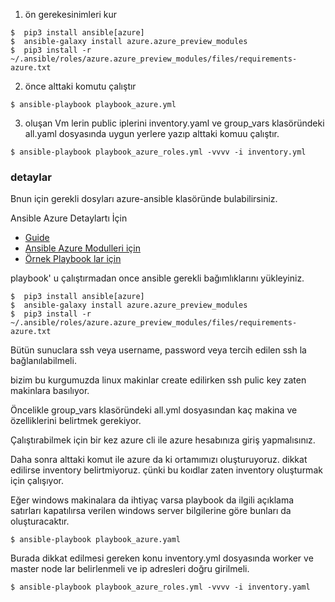 1. ön gerekesinimleri kur

```
$  pip3 install ansible[azure]
$  ansible-galaxy install azure.azure_preview_modules
$  pip3 install -r ~/.ansible/roles/azure.azure_preview_modules/files/requirements-azure.txt
```

2. önce alttaki komutu çalıştır

```
$ ansible-playbook playbook_azure.yml
```

3. oluşan Vm lerin public iplerini inventory.yaml ve group_vars klasöründeki all.yaml dosyasında uygun yerlere yazıp alttaki komuu çalıştır. 

```
$ ansible-playbook playbook_azure_roles.yml -vvvv -i inventory.yml
```




### detaylar

Bnun için gerekli dosyları azure-ansible klasöründe bulabilirsiniz.

Ansible Azure Detaylartı İçin
- [Guide](https://docs.ansible.com/ansible/latest/scenario_guides/guide_azure.html)
- [Ansible Azure Modulleri için](https://docs.ansible.com/ansible/latest/modules/list_of_cloud_modules.html#azure)
- [Örnek Playbook lar için](https://github.com/Azure-Samples/ansible-playbooks)

playbook' u çalıştırmadan once ansible gerekli bağımlıklarını yükleyiniz.

```
$  pip3 install ansible[azure]
$  ansible-galaxy install azure.azure_preview_modules
$  pip3 install -r ~/.ansible/roles/azure.azure_preview_modules/files/requirements-azure.txt
```

Bütün sunuclara ssh veya username, password veya tercih edilen ssh la bağlanılabilmeli. 

bizim bu kurgumuzda linux makinlar create edilirken ssh pulic key zaten makinlara basılıyor.


Öncelikle group_vars klasöründeki all.yml dosyasından kaç makina ve özelliklerini belirtmek gerekiyor.

Çalıştırabilmek için bir kez azure cli ile azure hesabınıza giriş yapmalısınız.

Daha sonra alttaki komut ile azure da ki ortamımızı oluşturuyoruz. dikkat edilirse inventory belirtmiyoruz. çünki bu koıdlar zaten inventory oluşturmak için çalışıyor.

Eğer windows makinalara da ihtiyaç varsa playbook da ilgili açıklama satırları kapatılırsa verilen windows server bilgilerine göre bunları da oluşturacaktır.

```
$ ansible-playbook playbook_azure.yaml
```

Burada dikkat edilmesi gereken konu inventory.yml dosyasında worker ve master node lar belirlenmeli ve ip adresleri doğru girilmeli.

```
$ ansible-playbook playbook_azure_roles.yml -vvvv -i inventory.yaml
```
